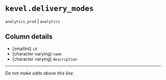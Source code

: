# `kevel.delivery_modes`
`analytics_prod` | `analytics`

## Column details
* [smallint]  `id`
* [character varying] `name`
* [character varying] `description`

-------------------------------------------------------------------------------
*Do not make edits above this line.*
